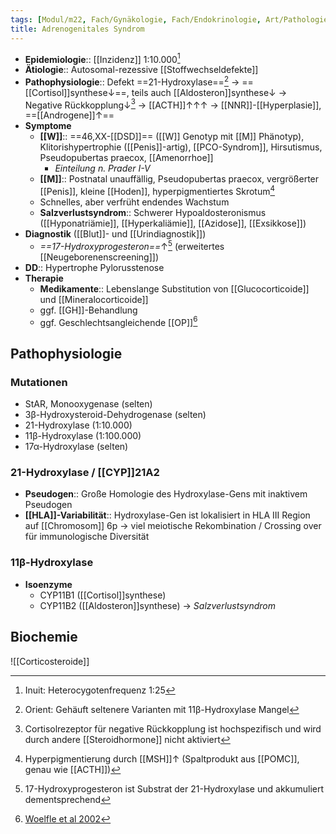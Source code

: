```yaml
---
tags: [Modul/m22, Fach/Gynäkologie, Fach/Endokrinologie, Art/Pathologie, Fach/Pädiatrie, Fach/Pädiatrie, ToDo]
title: Adrenogenitales Syndrom
---
```

- **Epidemiologie**:: [[Inzidenz]] 1:10.000[^1]
- **Ätiologie**:: Autosomal-rezessive [[Stoffwechseldefekte]]
- **Pathophysiologie**:: Defekt ==21-Hydroxylase==[^2] → ==[[Cortisol]]synthese↓==, teils auch [[Aldosteron]]synthese↓ → Negative Rückkopplung↓[^6] → [[ACTH]]↑↑↑ → [[NNR]]-[[Hyperplasie]], ==[[Androgene]]↑==
- **Symptome**
	- **[[W]]**:: ==46,XX-[[DSD]]== ([[W]] Genotyp mit [[M]] Phänotyp), Klitorishypertrophie ([[Penis]]-artig), [[PCO-Syndrom]], Hirsutismus, Pseudopubertas praecox,  [[Amenorrhoe]]
		- *Einteilung n. Prader I-V*
	- **[[M]]**:: Postnatal unauffällig, Pseudopubertas praecox, vergrößerter [[Penis]], kleine [[Hoden]], hyperpigmentiertes Skrotum[^4]
	- Schnelles, aber verfrüht endendes Wachstum
	- **Salzverlustsyndrom**:: Schwerer Hypoaldosteronismus ([[Hyponatriämie]], [[Hyperkaliämie]], [[Azidose]], [[Exsikkose]])
- **Diagnostik** ([[Blut]]- und [[Urindiagnostik]])
	- *==17-Hydroxyprogesteron==*↑[^5] (erweitertes [[Neugeborenenscreening]])
- **DD**:: Hypertrophe Pylorusstenose
- **Therapie**
	- **Medikamente**:: Lebenslange Substitution von [[Glucocorticoide]] und [[Mineralocorticoide]]
	- ggf. [[GH]]-Behandlung
	- ggf. Geschlechtsangleichende [[OP]][^7]

## Pathophysiologie
### Mutationen
- StAR, Monooxygenase (selten)
- 3β-Hydroxysteroid-Dehydrogenase (selten)
- 21-Hydroxylase (1:10.000)
- 11β-Hydroxylase (1:100.000)
- 17α-Hydroxylase (selten)

### 21-Hydroxylase / [[CYP]]21A2
- **Pseudogen**:: Große Homologie des Hydroxylase-Gens mit inaktivem Pseudogen
- **[[HLA]]-Variabilität**:: Hydroxylase-Gen ist lokalisiert in HLA III Region auf [[Chromosom]] 6p → viel meiotische Rekombination / Crossing over für immunologische Diversität

### 11β-Hydroxylase
- **Isoenzyme** 
	- CYP11B1 ([[Cortisol]]synthese)
	- CYP11B2 ([[Aldosteron]]synthese) → *Salzverlustsyndrom*

## Biochemie

![[Corticosteroide]]


[^1]: Inuit: Heterocygotenfrequenz 1:25
[^2]: Orient: Gehäuft seltenere Varianten mit 11β-Hydroxylase Mangel
[^4]: Hyperpigmentierung durch [[MSH]]↑ (Spaltprodukt aus [[POMC]], genau wie [[ACTH]])
[^5]: 17-Hydroxyprogesteron ist Substrat der 21-Hydroxylase und akkumuliert dementsprechend
[^6]: Cortisolrezeptor für negative Rückkopplung ist hochspezifisch und wird durch andere [[Steroidhormone]] nicht aktiviert
[^7]: [Woelfle et al 2002](https://pubmed.ncbi.nlm.nih.gov/11874415/)